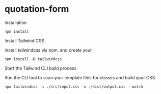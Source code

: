 # quotation-form

Installation

`npm install` 

Install Tailwind CSS

Install tailwindcss via npm, and create your

`npm install -D tailwindcss`

Start the Tailwind CLI build process

Run the CLI tool to scan your template files for classes and build your CSS.

`npx tailwindcss -i ./src/input.css -o ./dist/output.css --watch`


